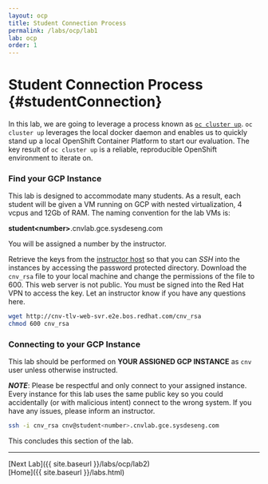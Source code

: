 ```yaml
---
layout: ocp
title: Student Connection Process
permalink: /labs/ocp/lab1
lab: ocp
order: 1
---
```


# Student Connection Process {#studentConnection}

In this lab, we are going to leverage a process known as [`oc cluster up`](https://github.com/openshift/origin/blob/master/docs/cluster_up_down.md). `oc cluster up` leverages the local docker daemon and enables us to quickly stand up a local OpenShift Container Platform to start our evaluation. The key result of `oc cluster up` is a reliable, reproducible OpenShift environment to iterate on.

### Find your GCP Instance
This lab is designed to accommodate many students. As a result, each student will be given a VM running on GCP with nested virtualization, 4 vcpus and 12Gb of RAM. The naming convention for the lab VMs is:

**student\<number\>**.cnvlab.gce.sysdeseng.com

You will be assigned a number by the instructor.

Retrieve the keys from the [instructor host](http://cnv-tlv-web-svr.e2e.bos.redhat.com/cnv_rsa) so that you can _SSH_ into the instances by accessing the password protected directory. Download the `cnv_rsa`  file to your local machine and change the permissions of the file to 600. This web server is not public. You must be signed into the Red Hat VPN to access the key. Let an instructor know if you have any questions here.

```bash
wget http://cnv-tlv-web-svr.e2e.bos.redhat.com/cnv_rsa
chmod 600 cnv_rsa
```

### Connecting to your GCP Instance
This lab should be performed on **YOUR ASSIGNED GCP INSTANCE** as `cnv` user unless otherwise instructed.

**_NOTE_**: Please be respectful and only connect to your assigned instance. Every instance for this lab uses the same public key so you could accidentally (or with malicious intent) connect to the wrong system. If you have any issues, please inform an instructor.

```bash
ssh -i cnv_rsa cnv@student<number>.cnvlab.gce.sysdeseng.com
```

This concludes this section of the lab.

---

[Next Lab]({{ site.baseurl }}/labs/ocp/lab2)\
[Home]({{ site.baseurl }}/labs.html)
